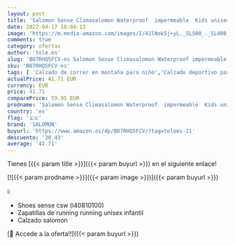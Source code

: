 ```yaml
---
layout: post
title: 'Salomon Sense Climasalomon Waterproof  impermeable  Kids unisex-niños Zapatos de trail running  Azul  Crown Blue/Evening Blue/Sparkling Grape   26 EU'
date: 2022-04-17 18:04:13
image: 'https://m.media-amazon.com/images/I/41lNok5j+yL._SL500_._SL400_.jpg'
comments: true
category: ofertas
author: 'tole.es'
slug: 'B07RHQ5FCV-es Salomon Sense Climasalomon Waterproof impermeable Kids...'
sku: 'B07RHQ5FCV-es'
tags: [ 'Calzado de correr en montaña para niño','Calzado deportivo para niño','Calzados de running para niño','Zapatillas y calzado deportivo para Niño','Zapatos','Zapatos - Niños','Zapatos y complementos','salomon','zapatos','🇪🇸', ]
actualPrice: 41.71 EUR
currency: EUR
price: 41.71
comparePrice: 59.95 EUR
prodname: 'Salomon Sense Climasalomon Waterproof  impermeable  Kids unisex-niños Zapatos de trail running  Azul  Crown Blue/Evening Blue/Sparkling Grape   26 EU'
country: 'es'
flag: '🇪🇸'
brand: 'SALOMON'
buyurl: 'https://www.amazon.es/dp/B07RHQ5FCV/?tag=tolees-21'
descuento: '30.43'
average: '41.71'
---
```


Tienes [{{< param title >}}]({{< param buyurl >}}) en el siguiente enlace!

[![{{< param prodname >}}]({{< param image >}})]({{< param buyurl >}})

ℹ️:

- Shoes sense csw (l40810100)
- Zapatillas de running running unisex infantil
- Calzado salomon

[🛒 Accede a la oferta!!]({{< param buyurl >}})
